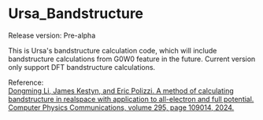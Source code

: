 # Ursa_Bandstructure

Release version: Pre-alpha

This is Ursa's bandstructure calculation code, which will include bandstructure calculations from G0W0 feature in the future. 
Current version only support DFT bandstructure calculations.

Reference:\
[Dongming Li, James Kestyn, and Eric Polizzi. A method of calculating bandstructure in realspace
with application to all-electron and full potential. Computer Physics Communications,
volume 295, page 109014, 2024.](https://www.sciencedirect.com/science/article/pii/S0010465523003594)

